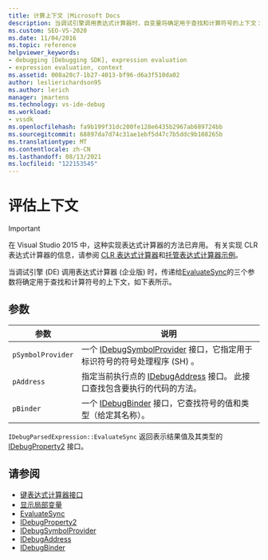 ```yaml
---
title: 计算上下文 |Microsoft Docs
description: 当调试引擎调用表达式计算器时，自变量将确定用于查找和计算符号的上下文： pSymbolProvider、pAddress 和 pBinder。
ms.custom: SEO-VS-2020
ms.date: 11/04/2016
ms.topic: reference
helpviewer_keywords:
- debugging [Debugging SDK], expression evaluation
- expression evaluation, context
ms.assetid: 008a20c7-1b27-4013-bf96-d6a3f510da02
author: leslierichardson95
ms.author: lerich
manager: jmartens
ms.technology: vs-ide-debug
ms.workload:
- vssdk
ms.openlocfilehash: fa9b199f31dc200fe128e6435b2967ab689724bb
ms.sourcegitcommit: 68897da7d74c31ae1ebf5d47c7b5ddc9b108265b
ms.translationtype: MT
ms.contentlocale: zh-CN
ms.lasthandoff: 08/13/2021
ms.locfileid: "122153545"
---
```

# <a name="evaluation-context"></a>评估上下文
> [!IMPORTANT]
> 在 Visual Studio 2015 中，这种实现表达式计算器的方法已弃用。 有关实现 CLR 表达式计算器的信息，请参阅 [CLR 表达式计算器](https://github.com/Microsoft/ConcordExtensibilitySamples/wiki/CLR-Expression-Evaluators)和[托管表达式计算器示例](https://github.com/Microsoft/ConcordExtensibilitySamples/wiki/Managed-Expression-Evaluator-Sample)。

 当调试引擎 (DE) 调用表达式计算器 (企业版) 时，传递给[EvaluateSync](../../extensibility/debugger/reference/idebugparsedexpression-evaluatesync.md)的三个参数将确定用于查找和计算符号的上下文，如下表所示。

## <a name="arguments"></a>参数

|参数|说明|
|--------------|-----------------|
|`pSymbolProvider`|一个 [IDebugSymbolProvider](../../extensibility/debugger/reference/idebugsymbolprovider.md) 接口，它指定用于标识符号的符号处理程序 (SH) 。|
|`pAddress`|指定当前执行点的 [IDebugAddress](../../extensibility/debugger/reference/idebugaddress.md) 接口。 此接口查找包含要执行的代码的方法。|
|`pBinder`|一个 [IDebugBinder](../../extensibility/debugger/reference/idebugbinder.md) 接口，它查找符号的值和类型（给定其名称）。|

 `IDebugParsedExpression::EvaluateSync` 返回表示结果值及其类型的 [IDebugProperty2](../../extensibility/debugger/reference/idebugproperty2.md) 接口。

## <a name="see-also"></a>请参阅
- [键表达式计算器接口](../../extensibility/debugger/key-expression-evaluator-interfaces.md)
- [显示局部变量](../../extensibility/debugger/displaying-locals.md)
- [EvaluateSync](../../extensibility/debugger/reference/idebugparsedexpression-evaluatesync.md)
- [IDebugProperty2](../../extensibility/debugger/reference/idebugproperty2.md)
- [IDebugSymbolProvider](../../extensibility/debugger/reference/idebugsymbolprovider.md)
- [IDebugAddress](../../extensibility/debugger/reference/idebugaddress.md)
- [IDebugBinder](../../extensibility/debugger/reference/idebugbinder.md)

